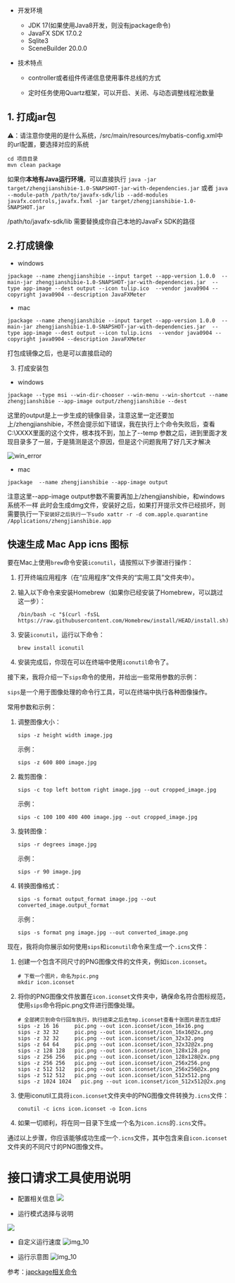 - 开发环境 

  - JDK 17(如果使用Java8开发，则没有jpackage命令)
  - JavaFX SDK 17.0.2
  - Sqlite3
  - SceneBuilder 20.0.0 
  
- 技术特点
  - controller或者组件传递信息使用事件总线的方式
  
  - 定时任务使用Quartz框架，可以开启、关闭、与动态调整线程池数量
  
    



## 1. 打成jar包

⚠️：请注意你使用的是什么系统，/src/main/resources/mybatis-config.xml中的url配置，要选择对应的系统


```shell
cd 项目目录
mvn clean package
```
如果你**本地有Java运行环境**，可以直接执行 `java -jar target/zhengjianshibie-1.0-SNAPSHOT-jar-with-dependencies.jar` 或者 `java --module-path /path/to/javafx-sdk/lib --add-modules javafx.controls,javafx.fxml -jar target/zhengjianshibie-1.0-SNAPSHOT.jar` 

/path/to/javafx-sdk/lib 需要替换成你自己本地的JavaFx SDK的路径

## 2.打成镜像

 - windows
```shell
jpackage --name zhengjianshibie --input target --app-version 1.0.0  --main-jar zhengjianshibie-1.0-SNAPSHOT-jar-with-dependencies.jar  --type app-image --dest output --icon tulip.ico  --vendor java0904 --copyright java0904 --description JavaFXMeter
```
- mac
```shell
jpackage --name zhengjianshibie --input target --app-version 1.0.0  --main-jar zhengjianshibie-1.0-SNAPSHOT-jar-with-dependencies.jar  --type app-image --dest output --icon tulip.icns  --vendor java0904 --copyright java0904 --description JavaFXMeter
```
打包成镜像之后，也是可以直接启动的

3. 打成安装包

 - windows
```shell
jpackage --type msi --win-dir-chooser --win-menu --win-shortcut --name zhengjianshibie --app-image output/zhengjianshibie --dest 
```

这里的output是上一步生成的镜像目录，注意这里一定还要加上/zhengjianshibie，不然会提示如下错误，我在执行上个命令失败后，查看C:\XXXX里面的这个文件，根本找不到，加上了--temp 参数之后，进到里面才发现目录多了一层，于是猜测是这个原因，但是这个问题我用了好几天才解决

![win_error](img/win_error.png)

- mac

```shell
jpackage  --name zhengjianshibie --app-image output
```
注意这里--app-image output参数不需要再加上/zhengjianshibie，和windows系统不一样
此时会生成dmg文件，安装好之后，如果打开提示文件已经损坏，则需要执行一下`安装好之后执行一下sudo xattr -r -d com.apple.quarantine /Applications/zhengjianshibie.app`






## 快速生成 Mac App icns 图标


要在Mac上使用`brew`命令安装`iconutil`，请按照以下步骤进行操作：

1. 打开终端应用程序（在“应用程序”文件夹的“实用工具”文件夹中）。

2. 输入以下命令来安装Homebrew（如果你已经安装了Homebrew，可以跳过这一步）：

   ```shell
   /bin/bash -c "$(curl -fsSL https://raw.githubusercontent.com/Homebrew/install/HEAD/install.sh)"
   ```

3. 安装`iconutil`，运行以下命令：

   ```shell
   brew install iconutil
   ```

4. 安装完成后，你现在可以在终端中使用`iconutil`命令了。

接下来，我将介绍一下`sips`命令的使用，并给出一些常用参数的示例：

`sips`是一个用于图像处理的命令行工具，可以在终端中执行各种图像操作。

常用参数和示例：

1. 调整图像大小：

   ```shell
   sips -z height width image.jpg
   ```

   示例：

   ```shell
   sips -z 600 800 image.jpg
   ```

2. 裁剪图像：

   ```shell
   sips -c top left bottom right image.jpg --out cropped_image.jpg
   ```

   示例：

   ```shell
   sips -c 100 100 400 400 image.jpg --out cropped_image.jpg
   ```

3. 旋转图像：

   ```shell
   sips -r degrees image.jpg
   ```

   示例：

   ```shell
   sips -r 90 image.jpg
   ```

4. 转换图像格式：

   ```shell
   sips -s format output_format image.jpg --out converted_image.output_format
   ```

   示例：

   ```shell
   sips -s format png image.jpg --out converted_image.png
   ```

现在，我将向你展示如何使用`sips`和`iconutil`命令来生成一个`.icns`文件：

1. 创建一个包含不同尺寸的PNG图像文件的文件夹，例如`icon.iconset`。

   ```shell
   # 下载一个图片，命名为pic.png
   mkdir icon.iconset
   ```

   

2. 将你的PNG图像文件放置在`icon.iconset`文件夹中，确保命名符合图标规范，使用`sips`命令将pic.png文件进行图像处理。

   ```shell
   # 全部拷贝到命令行回车执行，执行结束之后去tmp.iconset查看十张图片是否生成好
   sips -z 16 16     pic.png --out icon.iconset/icon_16x16.png
   sips -z 32 32     pic.png --out icon.iconset/icon_16x16@2x.png
   sips -z 32 32     pic.png --out icon.iconset/icon_32x32.png
   sips -z 64 64     pic.png --out icon.iconset/icon_32x32@2x.png
   sips -z 128 128   pic.png --out icon.iconset/icon_128x128.png
   sips -z 256 256   pic.png --out icon.iconset/icon_128x128@2x.png
   sips -z 256 256   pic.png --out icon.iconset/icon_256x256.png
   sips -z 512 512   pic.png --out icon.iconset/icon_256x256@2x.png
   sips -z 512 512   pic.png --out icon.iconset/icon_512x512.png
   sips -z 1024 1024   pic.png --out icon.iconset/icon_512x512@2x.png
   ```

   

3. 使用iconutil工具将`icon.iconset`文件夹中的PNG图像文件转换为`.icns`文件：

   ```shell
   conutil -c icns icon.iconset -o Icon.icns
   ```

4. 如果一切顺利，将在同一目录下生成一个名为`icon.icns`的`.icns`文件。

通过以上步骤，你应该能够成功生成一个`.icns`文件，其中包含来自`icon.iconset`文件夹的不同尺寸的PNG图像文件。






# 接口请求工具使用说明

- 配置相关信息
  ![](img/img.png)

- 运行模式选择与说明

![](img/img_1.png)
- 自定义运行速度
![img_10](img/img_2.png)

- 运行示意图
  ![img_10](img/img_3.png)

参考：[japckage相关命令](https://blog.csdn.net/Mr_Door/article/details/128319594?ops_request_misc=%257B%2522request%255Fid%2522%253A%2522168808751016800197025366%2522%252C%2522scm%2522%253A%252220140713.130102334..%2522%257D&request_id=168808751016800197025366&biz_id=0&utm_medium=distribute.pc_search_result.none-task-blog-2~all~top_positive~default-1-128319594-null-null.142^v88^control_2,239^v2^insert_chatgpt&utm_term=jpackage&spm=1018.2226.3001.4187)
